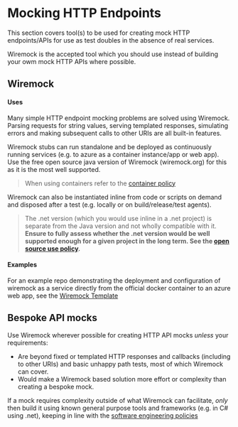 # Mocking HTTP Endpoints

This section covers tool(s) to be used for creating mock HTTP endpoints/APIs for use as test doubles in the absence of real services.

Wiremock is the accepted tool which you should use instead of building your owm mock HTTP APIs where possible.

## Wiremock

#### Uses

Many simple HTTP endpoint mocking problems are solved using Wiremock. Parsing requests for string values, serving templated responses, simulating errors and making subsequent calls to other URIs are all built-in features.

Wiremock stubs can run standalone and be deployed as continuously running services (e.g. to azure as a container instance/app or web app). Use the free open source java version of Wiremock (wiremock.org) for this as it is the most well supported.

>When using containers refer to the [container policy](/software-engineering-policies/Containers/ContainerPolicy.md)

Wiremock can also be instantiated inline from code or scripts on demand and disposed after a test (e.g. locally or on build/release/test agents). 
>The .net version (which you would use inline in a .net project) is separate from the Java version and not wholly compatible with it. **Ensure to fully assess whether the .net version would be well supported enough for a given project in the long term. See the [open source use policy](/software-engineering-policies/OpenSourceUse/OpenSourceUsePolicy.md).**

#### Examples

For an example repo demonstrating the deployment and configuration of wiremock as a service directly from the official docker container to an azure web app, see the [Wiremock Template](https://github.com/UKHO/wiremock-template)


## Bespoke API mocks

Use Wiremock wherever possible for creating HTTP API mocks _unless_ your requirements:

- Are beyond fixed or templated HTTP responses and callbacks (including to other URIs) and basic unhappy path tests, most of which Wiremock can cover.
- Would make a Wiremock based solution more effort or complexity than creating a bespoke mock.

If a mock requires complexity outside of what Wiremock can facilitate, _only_ then build it using known general purpose tools and frameworks (e.g. in C# using .net), keeping in line with the [software engineering policies](/software-engineering-policies)
